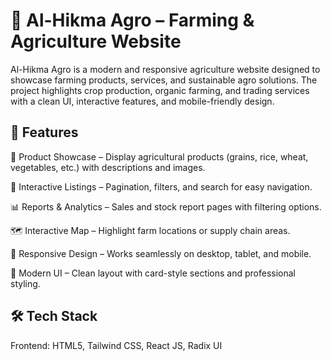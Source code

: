 # 🌱 Al-Hikma Agro – Farming & Agriculture Website

Al-Hikma Agro is a modern and responsive agriculture website designed to showcase farming products, services, and sustainable agro solutions.
The project highlights crop production, organic farming, and trading services with a clean UI, interactive features, and mobile-friendly design.

## 🚀 Features

🌾 Product Showcase – Display agricultural products (grains, rice, wheat, vegetables, etc.) with descriptions and images.

🛒 Interactive Listings – Pagination, filters, and search for easy navigation.

📊 Reports & Analytics – Sales and stock report pages with filtering options.

🗺️ Interactive Map – Highlight farm locations or supply chain areas.

📱 Responsive Design – Works seamlessly on desktop, tablet, and mobile.

🎨 Modern UI – Clean layout with card-style sections and professional styling.

## 🛠️ Tech Stack

Frontend: HTML5, Tailwind CSS, React JS, Radix UI
